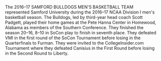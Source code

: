The 2016–17 SAMFORD BULLDOGS MEN'S BASKETBALL TEAM represented Samford University during the 2016–17 NCAA Division I men's basketball season. The Bulldogs, led by third-year head coach Scott Padgett, played their home games at the Pete Hanna Center in Homewood, Alabama as members of the Southern Conference. They finished the season 20–16, 8–10 in SoCon play to finish in seventh place. They defeated VMI in the first round of the SoCon Tournament before losing in the Quarterfinals to Furman. They were invited to the CollegeInsider.com Tournament where they defeated Canisius in the First Round before losing in the Second Round to Liberty.
